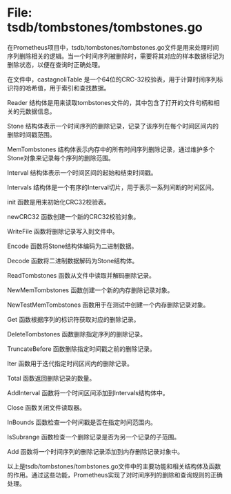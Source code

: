 # File: tsdb/tombstones/tombstones.go

在Prometheus项目中，tsdb/tombstones/tombstones.go文件是用来处理时间序列删除相关的逻辑。当一个时间序列被删除时，需要将其对应的样本数据标记为删除状态，以便在查询时正确处理。

在文件中，castagnoliTable 是一个64位的CRC-32校验表，用于计算时间序列标识符的哈希值，用于索引和查找数据。

Reader 结构体是用来读取tombstones文件的，其中包含了打开的文件句柄和相关的元数据信息。

Stone 结构体表示一个时间序列的删除记录，记录了该序列在每个时间区间内的删除时间戳范围。

MemTombstones 结构体表示内存中的所有时间序列删除记录，通过维护多个Stone对象来记录每个序列的删除范围。

Interval 结构体表示一个时间区间的起始和结束时间戳。

Intervals 结构体是一个有序的Interval切片，用于表示一系列间断的时间区间。

init 函数是用来初始化CRC32校验表。

newCRC32 函数创建一个新的CRC32校验对象。

WriteFile 函数将删除记录写入到文件中。

Encode 函数将Stone结构体编码为二进制数据。

Decode 函数将二进制数据解码为Stone结构体。

ReadTombstones 函数从文件中读取并解码删除记录。

NewMemTombstones 函数创建一个新的内存删除记录对象。

NewTestMemTombstones 函数用于在测试中创建一个内存删除记录对象。

Get 函数根据序列的标识符获取对应的删除记录。

DeleteTombstones 函数删除指定序列的删除记录。

TruncateBefore 函数删除指定时间戳之前的删除记录。

Iter 函数用于迭代指定时间区间内的删除记录。

Total 函数返回删除记录的数量。

AddInterval 函数将一个时间区间添加到Intervals结构体中。

Close 函数关闭文件读取器。

InBounds 函数检查一个时间戳是否在指定时间范围内。

IsSubrange 函数检查一个删除记录是否为另一个记录的子范围。

Add 函数将一个时间序列的删除记录添加到内存删除记录对象中。

以上是tsdb/tombstones/tombstones.go文件中的主要功能和相关结构体及函数的作用。通过这些功能，Prometheus实现了对时间序列的删除和查询规则的正确处理。

